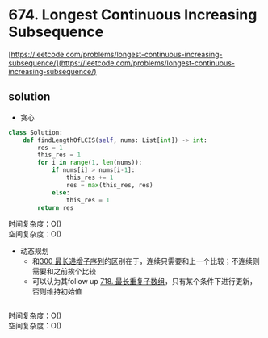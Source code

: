 # 674. Longest Continuous Increasing Subsequence
[https://leetcode.com/problems/longest-continuous-increasing-subsequence/](https://leetcode.com/problems/longest-continuous-increasing-subsequence/)


## solution

- 贪心
```python
class Solution:
    def findLengthOfLCIS(self, nums: List[int]) -> int:
        res = 1
        this_res = 1
        for i in range(1, len(nums)):
            if nums[i] > nums[i-1]:
                this_res += 1
                res = max(this_res, res)
            else:
                this_res = 1
        return res
```
时间复杂度：O() <br>
空间复杂度：O()


- 动态规划
  -  和[300 最长递增子序列](./300.%20Longest%20Increasing%20Subsequence.md)的区别在于，连续只需要和上一个比较；不连续则需要和之前挨个比较
  -  可以认为其follow up [718. 最长重复子数组](./718.%20Maximum%20Length%20of%20Repeated%20Subarray.md)，只有某个条件下进行更新，否则维持初始值

```python

```
时间复杂度：O() <br>
空间复杂度：O()
